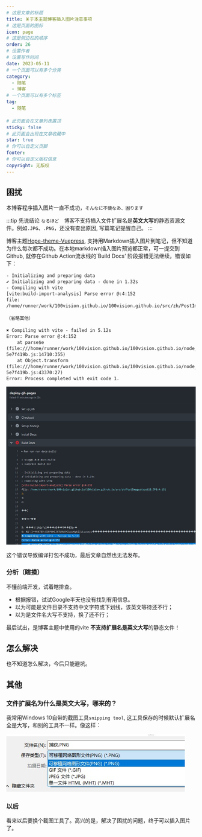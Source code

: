 ```yaml
---
# 这是文章的标题
title: 关于本主题博客插入图片注意事项
# 这是页面的图标
icon: page
# 这是侧边栏的顺序
order: 26
# 设置作者
# 设置写作时间
date: 2023-05-11
# 一个页面可以有多个分类
category:
  - 随笔
  - 博客
# 一个页面可以有多个标签
tag:
  - 随笔

# 此页面会在文章列表置顶
sticky: false
# 此页面会出现在文章收藏中
star: true
# 你可以自定义页脚
footer: 
# 你可以自定义版权信息
copyright: 无版权
---
```





## 困扰

本博客程序插入图片一直不成功，`そんなに不便なあ、困ります`

:::tip 先说结论
`なるほど`　博客不支持插入文件扩展名是**英文大写**的静态资源文件。例如`.JPG`、`.PNG`，还没有查出原因, 写篇笔记提醒自己。
:::


博客主题[Hope-theme-Vuepress](https://github.com/vuepress-theme-hope/vuepress-theme-hope), 支持用Markdown插入图片到笔记，但不知道为什么每次都不成功。在本地markdown插入图片预览都正常，可一提交到Github, 就停在Github Action流水线的`Build Docs' 阶段报错无法继续，错误如下：
```
- Initializing and preparing data
✔ Initializing and preparing data - done in 1.32s
- Compiling with vite
[vite:build-import-analysis] Parse error @:4:152
file: /home/runner/work/100vision.github.io/100vision.github.io/src/zh/PostImages/post18_locate_policy_id.JPG:4:151

（省略其他）

✖ Compiling with vite - failed in 5.12s
Error: Parse error @:4:152
    at parse$e (file:///home/runner/work/100vision.github.io/100vision.github.io/node_modules/vite/dist/node/chunks/dep-5e7f419b.js:14710:355)
    at Object.transform (file:///home/runner/work/100vision.github.io/100vision.github.io/node_modules/vite/dist/node/chunks/dep-5e7f419b.js:43370:27)
Error: Process completed with exit code 1.
```
![vite_build_error](../PostImages/post26_error_blog_github_workflow_build_err.jpg)


这个错误导致编译打包不成功，最后文章自然也无法发布。


### 分析（瞎摸）

不懂前端开发，试着瞎排查。

- 根据报错，试试Google半天也没有找到有用信息。
- 以为可能是文件目录不支持中文字符或下划线，该英文等待还不行；
- 以为是文件名大写不支持，换了还不行；


最后试出，是博客主题中使用的vite **不支持扩展名是英文大写**的静态文件！

## 怎么解决

也不知道怎么解决，今后只能避坑。


## 其他

### 文件扩展名为什么是英文大写，哪来的？

我常用Windows 10自带的截图工具`snipping tool`, 这工具保存的时候默认扩展名全是大写，和别的工具不一样。像这样：

![snipping_tool_asshole](../PostImages/post26_snipping_flle_save_diag.jpg)

### 以后

看来以后要换个截图工具了。高兴的是，解决了困扰的问题，终于可以插入图片了。
